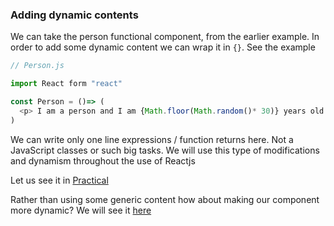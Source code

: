 ### Adding dynamic contents

We can take the person functional component, from the earlier example.
In order to add some dynamic content we can wrap it in `{}`. See the example

```javascript
// Person.js

import React form "react"

const Person = ()=> (
  <p> I am a person and I am {Math.floor(Math.random()* 30)} years old </p>
)

```

We can write only one line expressions / function returns here. Not a JavaScript classes or such big tasks.
We will use this type of modifications and dynamism throughout the use of Reactjs

Let us see it in [Practical](https://codesandbox.io/s/9jy8jjkzqo)

Rather than using some generic content how about making our component more dynamic? We will see it [here](props.md)

